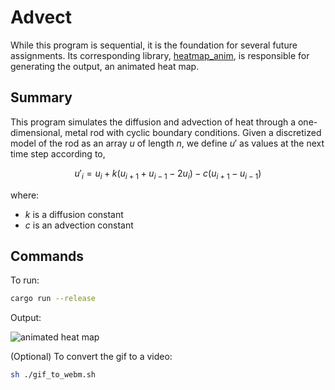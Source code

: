 # Advect

While this program is sequential, it is the foundation for several future assignments. Its corresponding library, [heatmap_anim](../../../imgs/hw2_advect_anim.gif), is responsible for generating the output, an animated heat map.

## Summary

This program simulates the diffusion and advection of heat through a one-dimensional, metal rod with cyclic boundary conditions. Given a discretized model of the rod as an array $u$ of length $n$, we define $u'$ as values at the next time step according to,

$$u'_i = u_i + k(u_{i+1} + u_{i-1} - 2u_i) - c(u_{i+1} - u_{i-1})$$

where:

- $k$ is a diffusion constant
- $c$ is an advection constant

## Commands

To run:

```bash
cargo run --release
```

Output:

![animated heat map](https://github.com/scottfones/cisc-372-rust-progs/imgs/hw2_advect_anim.gif)

(Optional) To convert the gif to a video:
```bash
sh ./gif_to_webm.sh
```

